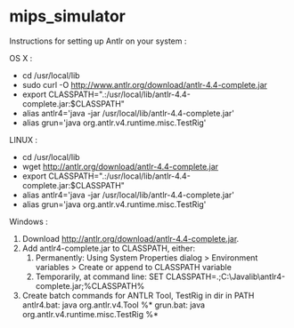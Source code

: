 mips_simulator
==============

Instructions for setting up Antlr on your system :

OS X :
- cd /usr/local/lib
- sudo curl -O http://www.antlr.org/download/antlr-4.4-complete.jar
- export CLASSPATH=".:/usr/local/lib/antlr-4.4-complete.jar:$CLASSPATH"
- alias antlr4='java -jar /usr/local/lib/antlr-4.4-complete.jar'
- alias grun='java org.antlr.v4.runtime.misc.TestRig'

LINUX :

- cd /usr/local/lib
- wget http://antlr.org/download/antlr-4.4-complete.jar
- export CLASSPATH=".:/usr/local/lib/antlr-4.4-complete.jar:$CLASSPATH"
- alias antlr4='java -jar /usr/local/lib/antlr-4.4-complete.jar'
- alias grun='java org.antlr.v4.runtime.misc.TestRig'

Windows :

1. Download http://antlr.org/download/antlr-4.4-complete.jar.
2. Add antlr4-complete.jar to CLASSPATH, either:
	1. Permanently: Using System Properties dialog > Environment variables > 
		Create or append to CLASSPATH variable
	2. Temporarily, at command line:
		SET CLASSPATH=.;C:\Javalib\antlr4-complete.jar;%CLASSPATH%
3. Create batch commands for ANTLR Tool, TestRig in dir in PATH
 	antlr4.bat: java org.antlr.v4.Tool %*
 	grun.bat:   java org.antlr.v4.runtime.misc.TestRig %*